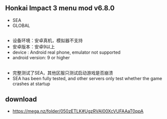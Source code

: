 
## Honkai Impact 3 menu mod v6.8.0
* SEA
* GLOBAL

##
* 设备环境：安卓真机，模拟器不支持
* 安卓版本：安卓9以上
* device : Android real phone, emulator not supported
* android version: 9 or higher
##
* 完整测试了SEA，其他区服只测试启动游戏是否崩溃  
* SEA has been fully tested, and other servers only test whether the game crashes at startup

## download
* https://mega.nz/folder/050zETLK#UgzRVAI00XcVUFAAaT0ppA
